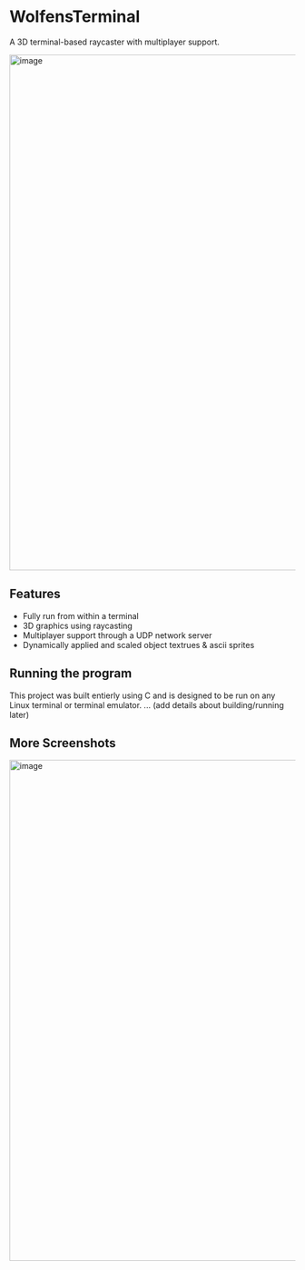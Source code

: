 # WolfensTerminal
A 3D terminal-based raycaster with multiplayer support.

<img width="1230" height="909" alt="image" src="https://github.com/user-attachments/assets/aed09fc4-cc5a-4a5e-8717-18c8b029a6c3" />

## Features
- Fully run from within a terminal
- 3D graphics using raycasting
- Multiplayer support through a UDP network server
- Dynamically applied and scaled object textrues & ascii sprites

## Running the program
This project was built entierly using C and is designed to be run on any Linux terminal or terminal emulator.
... (add details about building/running later)

## More Screenshots
<img width="1312" height="883" alt="image" src="https://github.com/user-attachments/assets/bfe37164-0d01-45bb-860d-325b6ecb6db9" />

